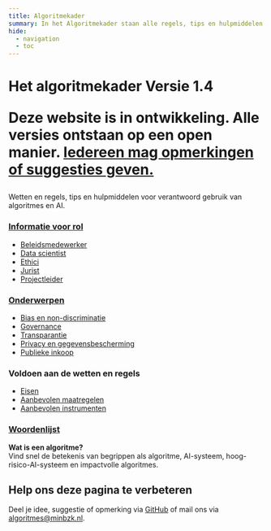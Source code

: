 ```yaml
---
title: Algoritmekader
summary: In het Algoritmekader staan alle regels, tips en hulpmiddelen voor overheden voor verantwoord gebruik van algoritmes en AI.
hide:
  - navigation
  - toc
---
```


<div class="header-container">
  <h1>Het algoritmekader
    <span class="version-container">
      <span class="version-label">Versie 1.4</span>
      <div class="hover-info">
        <p>Deze website is in ontwikkeling. Alle versies ontstaan op een open manier. <a href="overhetalgoritmekader/CONTRIBUTING/">Iedereen mag opmerkingen of suggesties geven.</a></p>
      </div>
    </span>
  </h1>
  <div class="subheader">Wetten en regels, tips en hulpmiddelen voor verantwoord gebruik van algoritmes en AI.</div>
</div>

<div class="float-container">
  <div class="float-child styled-list">
    <h3><a href="rollen/index.md" class="show-more">Informatie voor rol</a></h3>
    <ul>
      <li><a href="rollen/beleidsmedewerker/">Beleidsmedewerker</a></li>
      <li><a href="rollen/data-scientist/">Data scientist</a></li>
      <li><a href="rollen/ethicus/">Ethici</a></li>
      <li><a href="rollen/jurist/">Jurist</a></li>
      <li><a href="rollen/projectleider/">Projectleider</a></li>
    </ul>
  </div>

  <div class="float-child styled-list">
    <h3><a href="bouwblokken/">Onderwerpen</a></h3>
    <ul>
      <li><a href="bouwblokken/bias-en-non-discriminatie/">Bias en non-discriminatie</a></li>
      <li><a href="governance/">Governance</a></li>
      <li><a href="bouwblokken/transparantie/">Transparantie</a></li>    
      <li><a href="bouwblokken/privacy-en-gegevensbescherming/">Privacy en gegevensbescherming</a></li>
      <li><a href="bouwblokken/publieke-inkoop/">Publieke inkoop</a></li>
    </ul>
  </div>

  <div class="float-child styled-list">
    <h3>Voldoen aan de wetten en regels</h3>
    <ul>
      <li><a href="vereisten/">Eisen</a></li>
      <li><a href="maatregelen/">Aanbevolen maatregelen</a></li>
      <li><a href="instrumenten/">Aanbevolen instrumenten</a></li>
    </ul>
  </div>

  <div class="float-child styled-list">
    <h3><a href="overhetalgoritmekader/definities/">Woordenlijst</a></h3>
    <p><b>Wat is een algoritme?</b><br>Vind snel de betekenis van begrippen als algoritme, AI-systeem, hoog-risico-AI-systeem en impactvolle algoritmes.</p>
  </div>
</div>

<div class="footer-section">
  <h2>Help ons deze pagina te verbeteren</h2>
  <p>Deel je idee, suggestie of opmerking via <a href="https://github.com/MinBZK/Algoritmekader/edit/main/docs/index.md">GitHub</a> of mail ons via <a href="mailto:algoritmes@minbzk.nl">algoritmes@minbzk.nl</a>.</p>
</div>